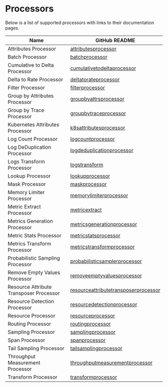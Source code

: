 # Processors

Below is a list of supported processors with links to their documentation pages.

| Name                                    | GitHub README |
| --------------------------------------- | ------------- |
| Attributes Processor                    | [attributesprocessor](https://github.com/open-telemetry/opentelemetry-collector-contrib/blob/v0.107.0/processor/attributesprocessor/README.md) |
| Batch Processor                         | [batchprocessor](https://github.com/open-telemetry/opentelemetry-collector/blob/v0.107.0/processor/batchprocessor/README.md) |
| Cumulative to Delta Processor           | [cumulativetodeltaprocessor](https://github.com/open-telemetry/opentelemetry-collector-contrib/blob/v0.107.0/processor/cumulativetodeltaprocessor/README.md) |
| Delta to Rate Processor                 | [deltatorateprocessor](https://github.com/open-telemetry/opentelemetry-collector-contrib/blob/v0.107.0/processor/deltatorateprocessor/README.md) |
| Filter Processor                        | [filterprocessor](https://github.com/open-telemetry/opentelemetry-collector-contrib/blob/v0.107.0/processor/filterprocessor/README.md) |
| Group by Attributes Processor           | [groupbyattrsprocessor](https://github.com/open-telemetry/opentelemetry-collector-contrib/blob/v0.107.0/processor/groupbyattrsprocessor/README.md) |
| Group by Trace Processor                | [groupbytraceprocessor](https://github.com/open-telemetry/opentelemetry-collector-contrib/blob/v0.107.0/processor/groupbytraceprocessor/README.md) |
| Kubernetes Attributes Processor         | [k8sattributesprocessor](https://github.com/open-telemetry/opentelemetry-collector-contrib/blob/v0.107.0/processor/k8sattributesprocessor/README.md) |
| Log Count Processor                     | [logcountprocessor](../processor/logcountprocessor/README.md) |
| Log DeDuplication Processor             | [logdeduplicationprocessor](../processor/logdeduplicationprocessor/README.md) |
| Logs Transform Processor                | [logstransform](https://github.com/open-telemetry/opentelemetry-collector-contrib/blob/v0.107.0/processor/logstransformprocessor/README.md) |
| Lookup Processor                        | [lookupprocessor](../processor/lookupprocessor/README.md) |
| Mask Processor                          | [maskprocessor](../processor/maskprocessor/README.md) |
| Memory Limiter Processor                | [memorylimiterprocessor](https://github.com/open-telemetry/opentelemetry-collector/blob/v0.107.0/processor/memorylimiterprocessor/README.md) |
| Metric Extract Processor                | [metricextract](../processor/metricextractprocessor/README.md) |
| Metrics Generation Processor            | [metricsgenerationprocessor](https://github.com/open-telemetry/opentelemetry-collector-contrib/blob/v0.107.0/processor/metricsgenerationprocessor/README.md) |
| Metric Stats Processor                  | [metricstatsprocessor](../processor/metricstatsprocessor/README.md) |
| Metrics Transform Processor             | [metricstransformprocessor](https://github.com/open-telemetry/opentelemetry-collector-contrib/blob/v0.107.0/processor/metricstransformprocessor/README.md) |
| Probabilistic Sampling Processor        | [probabilisticsamplerprocessor](https://github.com/open-telemetry/opentelemetry-collector-contrib/blob/v0.107.0/processor/probabilisticsamplerprocessor/README.md) |
| Remove Empty Values Processor           | [removeemptyvaluesprocessor](../processor/removeemptyvaluesprocessor/README.md) |
| Resource Attribute Transposer Processor | [resourceattributetransposerprocessor](../processor/resourceattributetransposerprocessor/README.md) |
| Resource Detection Processor            | [resourcedetectionprocessor](https://github.com/open-telemetry/opentelemetry-collector-contrib/blob/v0.107.0/processor/resourcedetectionprocessor/README.md) |
| Resource Processor                      | [resourceprocessor](https://github.com/open-telemetry/opentelemetry-collector-contrib/blob/v0.107.0/processor/resourceprocessor/README.md) |
| Routing Processor                       | [routingprocessor](https://github.com/open-telemetry/opentelemetry-collector-contrib/blob/v0.107.0/processor/routingprocessor/README.md) |
| Sampling Processor                      | [samplingprocessor](../processor/samplingprocessor/README.md) |
| Span Processor                          | [spanprocessor](https://github.com/open-telemetry/opentelemetry-collector-contrib/blob/v0.107.0/processor/spanprocessor/README.md) |
| Tail Sampling Processor                 | [tailsamplingprocessor](https://github.com/open-telemetry/opentelemetry-collector-contrib/blob/v0.107.0/processor/tailsamplingprocessor/README.md) |
| Throughput Measurement Processor        | [throughputmeasurementprocessor](../processor/throughputmeasurementprocessor/README.md) |
| Transform Processor                     | [transformprocessor](https://github.com/open-telemetry/opentelemetry-collector-contrib/blob/v0.107.0/processor/transformprocessor/README.md) |
